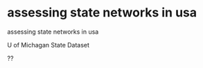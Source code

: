 # assessing state networks in usa
 assessing state networks in usa


U of Michagan State Dataset

??
